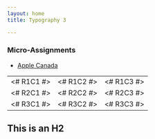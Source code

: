 ```yaml
---
layout: home
title: Typography 3

--- 
```

<h3>
	Micro-Assignments 
</h3>
<ul class="nav">
	<li><a href="https://www.apple.ca">Apple Canada</a></li>
</ul>
<table>
	<tr>
		<td><# R1C1 #></td>
		<td><# R1C2 #></td>
		<td><# R1C3 #></td>
	</tr>
	<tr>
		<td><# R2C1 #></td>
		<td><# R2C2 #></td>
		<td><# R2C3 #></td>
	</tr>
	<tr>
		<td><# R3C1 #></td>
		<td><# R3C2 #></td>
		<td><# R3C3 #></td>
	</tr>
</table>

<h2>This is an H2</h2>
